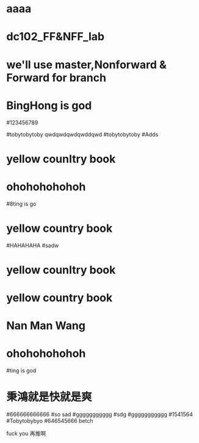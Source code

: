 aaaa
=======
# dc102_FF&NFF_lab
# we'll use master,Nonforward & Forward for branch
# BingHong is god
#123456789

#tobytobytoby
qwdqwdqwdqwddqwd
#tobytobytoby
#Adds
# yellow counItry book
# ohohohohohoh
#8ting is go

# yellow country book
#HAHAHAHA
#sadw
# yellow counItry book
# yellow country book
# Nan Man Wang
# ohohohohohoh
#ting is god
# 秉鴻就是快就是爽

#666666666666
#so sad
#ggggggggggg
#sdg
#ggggggggggg
#1541564
#Tobytobybyo
#646545666
betch

fuck you 再推啊






